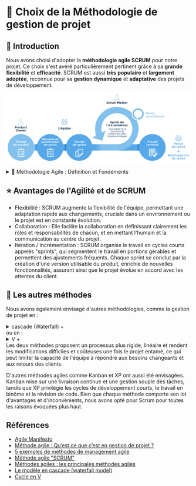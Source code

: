 # 🔄 Choix de la Méthodologie de gestion de projet

## 📌 Introduction
Nous avons choisi d'adopter la **méthodologie agile SCRUM** pour notre projet. Ce choix s'est avéré particulièrement pertinent grâce à sa **grande flexibilité** et **efficacité**. SCRUM est aussi **très populaire** et **largement adoptée**, reconnue pour sa **gestion dynamique** et **adaptative** des projets de développement.

![Méthode cascade](/img/agile-scrum.jpg)

<details>
<summary>📜 Méthodologie Agile : Définition et Fondements</summary><p>La méthode agile est une <b>méthode de gestion de projet</b>, centrée sur la <b>flexibilité</b> et la <b>performance centrée sur l'humain et la communication</b>.</p>
<p>La méthode agile a été formalisée en 2001 par dix-sept experts en développement logiciel en réponse aux échecs fréquents des projets des années 1990. Ce groupe a créé le <a href="https://agilemanifesto.org/iso/fr/manifesto.html">Manifeste agile</a> qui met en avant <b>quatre valeurs clés</b> et <b>douze principes</b></p><h3>4️⃣ Les Quatre Valeurs Fondamentales</h3>
<ol>
<li>Individus et interactions plus que les processus et les outils.</li>
<li>Logiciels opérationnels plus qu'une documentation exhaustive.</li>
<li>Collaboration avec les clients plus que la négociation contractuelle.</li>
<li>Réponse au changement plus que le suivi d'un plan.</li>
</ol>
<h3>1️⃣2️⃣ Les Douze Principes</h3>
<ol>
<li>Notre plus haute priorité est de satisfaire le client en livrant rapidement et régulièrement des fonctionnalités à grande valeur ajoutée.</li>
<li>Accueillez positivement les changements de besoins, même tard dans le projet. Les processus Agiles exploitent le changement pour donner un avantage compétitif au client.</li>
<li>Livrez fréquemment un logiciel opérationnel avec des cycles de quelques semaines à quelques mois et une préférence pour les plus courts.</li>
<li>Les utilisateurs ou leurs représentants et les développeurs doivent travailler ensemble quotidiennement tout au long du projet.</li>
<li>Réalisez les projets avec des personnes motivées. Fournissez-leur l’environnement et le soutien dont ils ont besoin et faites-leur confiance pour atteindre les objectifs fixés.</li>
<li>La méthode la plus simple et la plus efficace pour transmettre de l’information à l'équipe de développement et à l’intérieur de celle-ci est le dialogue en face à face.</li>
<li>Un logiciel opérationnel est la principale mesure d’avancement.</li>
<li>Les processus Agiles encouragent un rythme de développement soutenable. Ensemble, les commanditaires, les développeurs et les utilisateurs devraient être capables de maintenir indéfiniment un rythme constant.</li>
<li>Une attention continue à l'excellence technique et à une bonne conception renforce l’Agilité.</li>
<li>La simplicité – c’est-à-dire l’art de minimiser la quantité de travail inutile – est essentielle.</li>
<li>Les meilleures architectures, spécifications et conceptions émergent d'équipes autoorganisées.</li>
<li>À intervalles réguliers, l'équipe réfléchit aux moyens de devenir plus efficace, puis règle et modifie son comportement en conséquence.</li>
</ol>
</details>

## ⭐ Avantages de l'Agilité et de SCRUM
- Flexibilité : SCRUM augmente la flexibilité de l'équipe, permettant une adaptation rapide aux changements, cruciale dans un environnement ou le projet est en constante évolution.
- Collaboration : Elle facilite la collaboration en définissant clairement les rôles et responsabilités de chacun, et en mettant l'humain et la communication au centre du projet.
- Itération / Incrémentation : SCRUM organise le travail en cycles courts appelés "sprints", qui segmentent le travail en portions gérables et permettent des ajustements fréquents. Chaque sprint se conclut par la création d'une version utilisable du produit, enrichie de nouvelles fonctionnalités, assurant ainsi que le projet évolue en accord avec les attentes du client.

## 🔄 Les autres méthodes
Nous avons également envisagé d'autres méthodologies, comme la gestion de projet en : <details><summary>cascade (Waterfall) +</summary>![Méthode cascade](img/waterfall-method.jpg)</details>
ou en : <details><summary>V +</summary>![Méthode cascade](/img/v-method.jpg)</details>Les deux méthodes proposent un processus plus rigide, linéaire et rendent les modifications difficiles et coûteuses une fois le projet entamé, ce qui peut limiter la capacité de l'équipe à répondre aux besoins changeants et aux retours des clients.

D'autres méthodes agiles comme Kanban et XP ont aussi été envisagées. Kanban mise sur une livraison continue et une gestion souple des tâches, tandis que XP privilégie les cycles de développement courts, le travail en binôme et la révision de code. Bien que chaque méthode comporte son lot d'avantages et d'inconvénients, nous avons opté pour Scrum pour toutes les raisons évoquées plus haut.

## Références
- [Agile Manifesto](https://agilemanifesto.org/)
- [Méthode agile : Qu’est ce que c’est en gestion de projet ?](https://slack.com/intl/fr-fr/blog/collaboration/methode-agile)
- [5 exemples de méthodes de management agile](https://www.wayden.fr/5-exemples-de-methodes-de-management-agile/)
- [Méthode agile "SCRUM"](https://toolapp.fr/methode-agile-scrum/)
- [Méthodes agiles : les principales méthodes agiles](https://www.amj-groupe.com/methodes-agiles-les-principales-methodes-agiles/)
- [Le modèle en cascade (waterfall model)](https://www.ionos.fr/digitalguide/sites-internet/developpement-web/modele-en-cascade/)
- [Cycle en V](https://www.planilog.com/support/cycle-en-v/)
